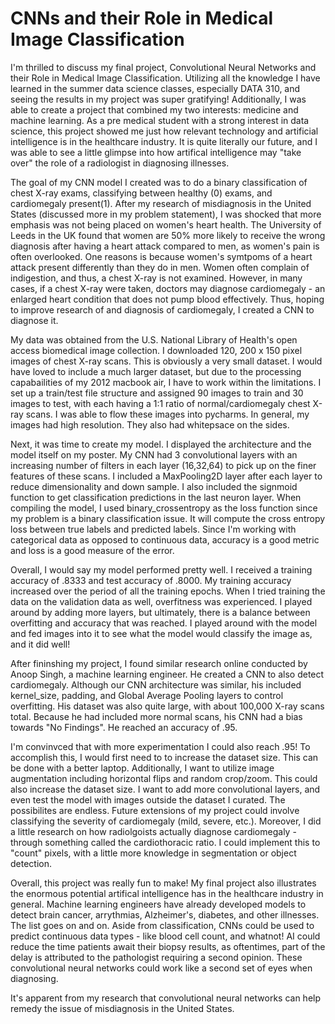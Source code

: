 # CNNs and their Role in Medical Image Classification

 I'm thrilled to discuss my final project, Convolutional Neural Networks and their Role in Medical Image Classification. Utilizing all the knowledge I have learned in the summer data science classes, especially DATA 310, and seeing the results in my project was super gratifying! Additionally, I was able to create a project that combined my two interests: medicine and machine learning. As a pre medical student with a strong interest in data science, this project showed me just how relevant technology and artificial intelligence is in the healthcare industry. It is quite literally our future, and I was able to see a little glimpse into how artifical intelligence may "take over" the role of a radiologist in diagnosing illnesses.
 
 The goal of my CNN model I created was to do a binary classification of chest X-ray exams, classifying between healthy (0) exams, and cardiomegaly present(1). After my research of misdiagnosis in the United States (discussed more in my problem statement), I was shocked that more emphasis was not being placed on women's heart health. The University of Leeds in the UK found that women are 50% more likely to receive the wrong diagnosis after having a heart attack compared to men, as women's pain is often overlooked. One reasons is because women's symtpoms of a heart attack present differently than they do in men. Women often complain of indigestion, and thus, a chest X-ray is not examined. However, in many cases, if a chest X-ray were taken, doctors may diagnose cardiomegaly - an enlarged heart condition that does not pump blood effectively. Thus, hoping to improve research of and diagnosis of cardiomegaly, I created a CNN to diagnose it. 
 
 My data was obtained from the U.S. National Library of Health's open access biomedical image collection. I downloaded 120, 200 x 150 pixel images of chest X-ray scans. This is obviously a very small dataset. I would have loved to include a much larger dataset, but due to the processing capabailities of my 2012 macbook air, I have to work within the limitations. I set up a train/test file structure and assigned 90 images to train and 30 images to test, with each having a 1:1 ratio of normal/cardiomegaly chest X-ray scans. I was able to flow these images into pycharms. In general, my images had high resolution. They also had whitepsace on the sides.
 
 Next, it was time to create my model. I displayed the architecture and the model itself on my poster. My CNN had 3 convolutional layers with an increasing number of filters in each layer (16,32,64) to pick up on the finer features of these scans. I included a MaxPooling2D layer after each layer to reduce dimensionality and down sample. I also included the signmoid function to get classification predictions in the last neuron layer. When compiling the model, I used binary_crossentropy as the loss function since my problem is a binary classification issue. It will compute the cross entropy loss between true labels and predicted labels. Since I'm working with categorical data as opposed to continuous data, accuracy is a good metric and loss is a good measure of the error.
 
 Overall, I would say my model performed pretty well. I received a training accuracy of .8333 and test accuracy of .8000. My training accuracy increased over the period of all the training epochs. When I tried training the data on the validation data as well, overfitness was experienced. I played around by adding more layers, but ultimately, there is a balance between overfitting and accuracy that was reached. I played around with the model and fed images into it to see what the model would classify the image as, and it did well!
 
 After fininshing my project, I found similar research online conducted by Anoop Singh, a machine learning engineer. He created a CNN to also detect cardiomegaly. Although our CNN architecture was similar, his included kernel_size, padding, and Global Average Pooling layers to control overfitting. His dataset was also quite large, with about 100,000 X-ray scans total. Because he had included more normal scans, his CNN had a bias towards "No Findings". He reached an accuracy of .95. 
 
 I'm convinvced that with more experimentation I could also reach .95! To accomplish this, I would first need to to increase the dataset size. This can be done with a better laptop. Additionally, I want to utilize image augmentation including horizontal flips and random crop/zoom. This could also increase the dataset size. I want to add more convolutional layers, and even test the model with images outside the dataset I curated. The possibilites are endless. Future extensions of my project could involve classifying the severity of cardiomegaly (mild, severe, etc.). Moreover, I did a little research on how radiolgoists actually diagnose cardiomegaly - through something called the cardiothoracic ratio. I could implement this to "count" pixels, with a little more knowledge in segmentation or object detection. 
 
 Overall, this project was really fun to make! My final project also illustrates the enormous potential artifical intelligence has in the healthcare industry in general. Machine learning engineers have already developed models to detect brain cancer, arrythmias, Alzheimer's, diabetes, and other illnesses. The list goes on and on. Aside from classification, CNNs could be used to predict continuous data types - like blood cell count, and whatnot! AI could reduce the time patients await their biopsy results, as oftentimes, part of the delay is attributed to the pathologist requiring a second opinion. These convolutional neural networks could work like a second set of eyes when diagnosing.
 
 It's apparent from my research that convolutional neural networks can help remedy the issue of misdiagnosis in the United States. 
 
 
